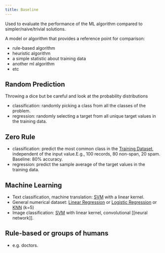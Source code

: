 ```yaml
---
title: Baseline
---
```


Used to evaluate the performance of the ML algorithm compared to simpler/naive/trivial solutions.

A model or algorithm that provides a reference point for comparison:
- rule-based algorithm
- heuristic algorithm
- a simple statistic about training data
- another ml algorithm
- etc

## Random Prediction
Throwing a dice but be careful and look at the probability distributions
- classification: randomly picking a class from all the classes of the problem.
- regression: randomly selecting a target from all unique target values in the training data.
## Zero Rule
- classification: predict the most common class in the [Training Dataset](/machine-learning-foundations/training-and-holdout-datasets), independent of the input value.E.g., 100 records, 80 non-span, 20 spam. Baseline: 80% accuracy.
- regression: predict the sample average of the target values in the training data.
## Machine Learning
- Text classification, machine translation: [SVM](/machine-learning-foundations/support-vector-machines) with a linear kernel.
- General numerical dataset: [Linear Regression](/machine-learning-foundations/linear-regression) or [Logistic Regression](/machine-learning-foundations/logistic-regression) or [KNN](/machine-learning-foundations/k-nearest-neighbors) (k=5)
- Image classification: [SVM](/machine-learning-foundations/support-vector-machines) with linear kernel, convolutional [[neural network]].
## Rule-based or groups of humans
- e.g. doctors.
